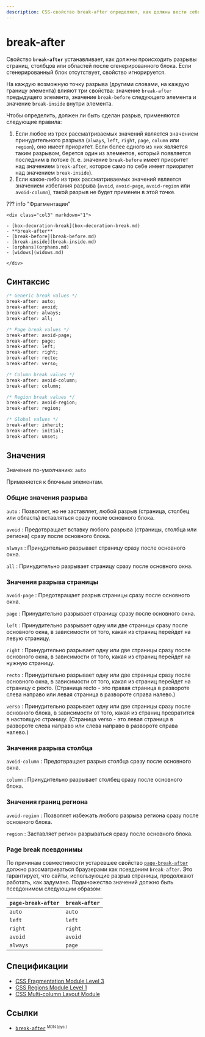 ```yaml
---
description: CSS-свойство break-after определяет, как должны вести себя разрывы страницы, столбца или области после сгенерированного блока. Если сгенерированного поля нет, свойство игнорируется.
---
```


# break-after

Свойство **`break-after`** устанавливает, как должны происходить разрывы страниц, столбцов или областей после сгенерированного блока. Если сгенерированный блок отсутствует, свойство игнорируется.

На каждую возможную точку разрыва (другими словами, на каждую границу элемента) влияют три свойства: значение `break-after` предыдущего элемента, значение `break-before` следующего элемента и значение `break-inside` внутри элемента.

Чтобы определить, должен ли быть сделан разрыв, применяются следующие правила:

1. Если любое из трех рассматриваемых значений является значением принудительного разрыва (`always`, `left`, `right`, `page`, `column` или `region`), оно имеет приоритет. Если более одного из них является таким разрывом, берется один из элементов, который появляется последним в потоке (т. е. значение `break-before` имеет приоритет над значением `break-after`, которое само по себе имеет приоритет над значением `break-inside`).
2. Если какое-либо из трех рассматриваемых значений является значением избегания разрыва (`avoid`, `avoid-page`, `avoid-region` или `avoid-column`), такой разрыв не будет применен в этой точке.

??? info "Фрагментация"

    <div class="col3" markdown="1">

    - [box-decoration-break](box-decoration-break.md)
    - **break-after**
    - [break-before](break-before.md)
    - [break-inside](break-inside.md)
    - [orphans](orphans.md)
    - [widows](widows.md)

    </div>

## Синтаксис

```css
/* Generic break values */
break-after: auto;
break-after: avoid;
break-after: always;
break-after: all;

/* Page break values */
break-after: avoid-page;
break-after: page;
break-after: left;
break-after: right;
break-after: recto;
break-after: verso;

/* Column break values */
break-after: avoid-column;
break-after: column;

/* Region break values */
break-after: avoid-region;
break-after: region;

/* Global values */
break-after: inherit;
break-after: initial;
break-after: unset;
```

## Значения

Значение по-умолчанию: `auto`

Применяется к блочным элементам.

### Общие значения разрыва

`auto`
: Позволяет, но не заставляет, любой разрыв (страница, столбец или область) вставляться сразу после основного блока.

`avoid`
: Предотвращает вставку любого разрыва (страницы, столбца или региона) сразу после основного блока.

`always`
: Принудительно разрывает страницу сразу после основного окна.

`all`
: Принудительно разрывает страницу сразу после основного окна.

### Значения разрыва страницы

`avoid-page`
: Предотвращает разрыв страницы сразу после основного окна.

`page`
: Принудительно разрывает страницу сразу после основного окна.

`left`
: Принудительно разрывает одну или две страницы сразу после основного окна, в зависимости от того, какая из страниц перейдет на левую страницу.

`right`
: Принудительно разрывает одну или две страницы сразу после основного окна, в зависимости от того, какая из страниц перейдет на нужную страницу.

`recto`
: Принудительно разрывает одну или две страницы сразу после основного окна, в зависимости от того, какая из страниц перейдет на страницу с ректо. (Страница recto - это правая страница в развороте слева направо или левая страница в развороте справа налево.)

`verso`
: Принудительно разрывает одну или две страницы сразу после основного блока, в зависимости от того, какая из страниц превратится в настоящую страницу. (Страница verso - это левая страница в развороте слева направо или слева направо в развороте справа налево.)

### Значения разрыва столбца

`avoid-column`
: Предотвращает разрыв столбца сразу после основного окна.

`column`
: Принудительно разрывает столбец сразу после основного блока.

### Значения границ региона

`avoid-region`
: Позволяет избежать любого разрыва региона сразу после основного блока.

`region`
: Заставляет регион разрываться сразу после основного блока.

### Page break псевдонимы

По причинам совместимости устаревшее свойство [`page-break-after`](page-break-after.md) должно рассматриваться браузерами как псевдоним `break-after`. Это гарантирует, что сайты, использующие разрыв страницы, продолжают работать, как задумано. Подмножество значений должно быть псевдонимом следующим образом:

| `page-break-after` | `break-after` |
| ------------------ | ------------- |
| `auto`             | `auto`        |
| `left`             | `left`        |
| `right`            | `right`       |
| `avoid`            | `avoid`       |
| `always`           | `page`        |

## Спецификации

- [CSS Fragmentation Module Level 3](https://drafts.csswg.org/css-break-3/#break-between)
- [CSS Regions Module Level 1](https://drafts.csswg.org/css-regions-1/#region-flow-break)
- [CSS Multi-column Layout Module](https://drafts.csswg.org/css-multicol-1/#break-before-break-after-break-inside)

<!-- ## См. также

- [`break-before`](break-before.md)
- [`break-inside`](break-inside.md) -->

## Ссылки

- [`break-after`](https://developer.mozilla.org/en-US/docs/Web/CSS/break-after) <sup><small>MDN (рус.)</small></sup>
